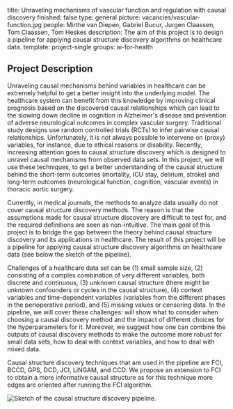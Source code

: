 title: Unraveling mechanisms of vascular function and regulation with causal discovery
finished: false 
type: general 
picture: vacancies/vascular-function.jpg 
people: Mirthe van Diepen, Gabriel Bucur, Jurgen Claassen, Tom Claassen, Tom Heskes
description: The aim of this project is to design a pipeline for applying causal structure discovery algorithms on healthcare data.
template: project-single 
groups: ai-for-health

## Project Description

Unraveling causal mechanisms behind variables in healthcare can be extremely helpful to get a better insight into the underlying model. The healthcare system can benefit from this knowledge by improving clinical prognosis based on the discovered causal relationships which can lead to the slowing down decline in cognition in Alzheimer's disease and prevention of adverse neurological outcomes in complex vascular surgery. Traditional study designs use random controlled trials (RCTs) to infer pairwise causal relationships. Unfortunately, it is not always possible to intervene on (proxy) variables, for instance, due to ethical reasons or disability. Recently, increasing attention goes to causal structure discovery which is designed to unravel causal mechanisms from observed data sets. In this project, we will use these techniques, to get a better understanding of the causal structure behind the short-term outcomes (mortality, ICU stay, delirium, stroke) and long-term outcomes (neurological function, cognition, vascular events) in thoracic aortic surgery.

Currently, in medical journals, the methods to analyze data usually do not cover causal structure discovery methods. The reason is that the assumptions made for causal structure discovery are difficult to test for, and the required definitions are seen as non-intuitive. The main goal of this project is to bridge the gap between the theory behind causal structure discovery and its applications in healthcare. The result of this project will be a pipeline for applying causal structure discovery algorithms on healthcare data (see below the sketch of the pipeline). 

Challenges of a healthcare data set can be (1) small sample size, (2) consisting of a complex combination of very different variables, both discrete and continuous, (3) unknown causal structure (there might be unknown confounders or cycles in the causal structure), (4) context variables and time-dependent variables (variables from the different phases in the perioperative period), and (5) missing values or censoring data. In the pipeline, we will cover these challenges: will show what to consider when choosing a causal discovery method and the impact of different choices for the hyperparameters for it. Moreover, we suggest how one can combine the outputs of causal discovery methods to make the outcome more robust for small data sets, how to deal with context variables, and how to deal with mixed data. 

Causal structure discovery techniques that are used in the pipeline are FCI, BCCD, GPS, DCD, JCI, LiNGAM, and CCD. We propose an extension to FCI to obtain a more informative causal structure as for this technique more edges are oriented after running the FCI algorithm.

![Sketch of the causal structure discovery pipeline.](https://user-images.githubusercontent.com/31853762/217019457-4ca500b3-8979-4ebd-8843-d5ee0b562a5c.png)
